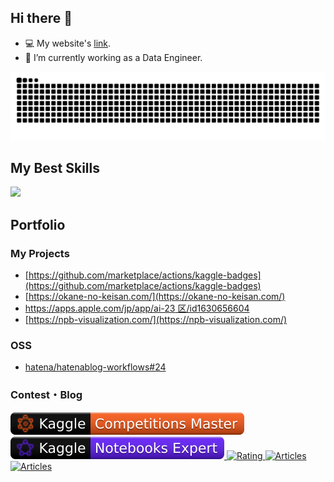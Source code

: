 ## Hi there 👋

- 💻 My website's [link](https://spider-man-tm.github.io/).
- 🔭 I’m currently working as a Data Engineer.

<!-- <strong>Profile views counter：</strong>&emsp;![Visitor Count](https://profile-counter.glitch.me/spider-man-tm/count.svg) -->
<!-- ![](profile-3d-contrib/profile-gitblock.svg) -->

<picture>
  <source media="(prefers-color-scheme: dark)" srcset="https://raw.githubusercontent.com/spider-man-tm/spider-man-tm/snake-game/github-contribution-grid-snake-dark.svg">
  <source media="(prefers-color-scheme: light)" srcset="https://raw.githubusercontent.com/spider-man-tm/spider-man-tm/snake-game/github-contribution-grid-snake.svg">
  <img alt="github contribution grid snake animation" src="https://raw.githubusercontent.com/spider-man-tm/spider-man-tm/snake-game/github-contribution-grid-snake.svg">
</picture>

<!-- [![trophy](https://github-profile-trophy.vercel.app/?username=spider-man-tm)](https://github.com/ryo-ma/github-profile-trophy)

<a href="https://github.com/anuraghazra/github-readme-stats">
  <img align="left" src="https://github-readme-stats.vercel.app/api?username=spider-man-tm&theme=buefy&count_private=true&show_icons=true" />
</a>
<a href="https://github.com/anuraghazra/github-readme-stats">
  <img align="left" src="https://github-readme-stats.vercel.app/api/top-langs/?username=spider-man-tm&theme=buefy" />
</a> -->

<br />

## My Best Skills

<!-- https://github.com/tandpfun/skill-icons#readme -->
<img src="https://skillicons.dev/icons?i=aws,gcp,github,githubactions,terraform,docker,elasticsearch,py,pytorch,js,npm,vscode&theme=light" />

<br />

## Portfolio

### My Projects

- [https://github.com/marketplace/actions/kaggle-badges](https://github.com/marketplace/actions/kaggle-badges)
- [https://okane-no-keisan.com/](https://okane-no-keisan.com/)
- [https://apps.apple.com/jp/app/ai-23 区/id1630656604](https://apps.apple.com/jp/app/ai-23区/id1630656604)
- [https://npb-visualization.com/](https://npb-visualization.com/)

### OSS

- [hatena/hatenablog-workflows#24](https://github.com/hatena/hatenablog-workflows/pull/24)

### Contest・Blog

<div>
  <a href="https://www.kaggle.com/spidermandance">
    <img src="./kaggle-badges/CompetitionsRank/plastic-black.svg" alt="KaggleCompetitionRank" />
  </a>
  <a href="https://www.kaggle.com/spidermandance">
    <img src="./kaggle-badges/NotebooksRank/plastic-black.svg" alt="KaggleNotebooksRank" />
  </a>
  <a href="https://atcoder.jp/users/Spiderman_?contestType=algo">
    <img src="https://badgen.org/img/atcoder/Spiderman_/rating/algorithm?style=plastic" alt="Rating" />
  </a>
  <a href="https://github.com/spider-man-tm/blog-zenn">
    <img src="https://badgen.org/img/zenn/takayoshi/articles?style=plastic" alt="Articles" />
  </a>
  <a href="https://github.com/spider-man-tm/blog-qiita">
    <img src="https://badgen.org/img/qiita/Takayoshi_Makabe/articles?style=plastic" alt="Articles" />
  </a>
</div>

<br />
